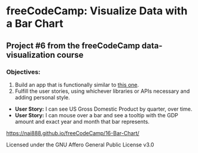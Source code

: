 # freeCodeCamp: Visualize Data with a Bar Chart

## Project #6 from the freeCodeCamp data-visualization course

### Objectives:

1. Build an app that is functionally similar to [this one](https://codepen.io/FreeCodeCamp/full/vGjLVZ).
2. Fulfill the user stories, using whichever libraries or APIs necessary and adding personal style.

- **User Story:** I can see US Gross Domestic Product by quarter, over time.
- **User Story:** I can mouse over a bar and see a tooltip with the GDP amount and exact year and month that bar represents.

<https://nai888.github.io/freeCodeCamp/16-Bar-Chart/>

Licensed under the GNU Affero General Public License v3.0
